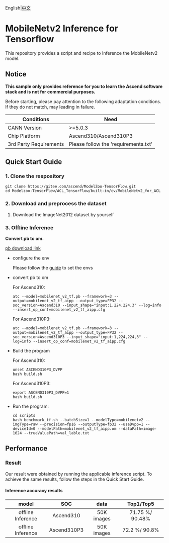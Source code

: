 English|[中文](README.md)

# MobileNetv2 Inference for Tensorflow 

This repository provides a script and recipe to Inference the MobileNetv2 model.

## Notice
**This sample only provides reference for you to learn the Ascend software stack and is not for commercial purposes.**

Before starting, please pay attention to the following adaptation conditions. If they do not match, may leading in failure.

| Conditions | Need |
| --- | --- |
| CANN Version | >=5.0.3 |
| Chip Platform| Ascend310/Ascend310P3 |
| 3rd Party Requirements| Please follow the 'requirements.txt' |

## Quick Start Guide

### 1. Clone the respository

```shell
git clone https://gitee.com/ascend/ModelZoo-TensorFlow.git
cd Modelzoo-TensorFlow/ACL_TensorFlow/built-in/cv/MobileNetv2_for_ACL
```

### 2. Download and preprocess the dataset

1. Download the ImageNet2012 dataset by yourself


### 3. Offline Inference

**Convert pb to om.**

  [pb download link](https://obs-9be7.obs.cn-east-2.myhuaweicloud.com/003_Atc_Models/modelzoo/Official/cv/MobileNetv2_for_ACL.zip)

- configure the env

  Please follow the [guide](https://gitee.com/ascend/ModelZoo-TensorFlow/wikis/02.%E7%A6%BB%E7%BA%BF%E6%8E%A8%E7%90%86%E6%A1%88%E4%BE%8B/Ascend%E5%B9%B3%E5%8F%B0%E6%8E%A8%E7%90%86%E7%8E%AF%E5%A2%83%E5%8F%98%E9%87%8F%E8%AE%BE%E7%BD%AE?sort_id=6458719) to set the envs

- convert pb to om

  For Ascend310:
  ```
  atc --model=mobilenet_v2_tf.pb --framework=3 --output=mobilenet_v2_tf_aipp --output_type=FP32 --soc_version=Ascend310 --input_shape="input:1,224,224,3" --log=info --insert_op_conf=mobilenet_v2_tf_aipp.cfg
  ```
  For Ascend310P3:
  ```
  atc --model=mobilenet_v2_tf.pb --framework=3 --output=mobilenet_v2_tf_aipp --output_type=FP32 --soc_version=Ascend310P3 --input_shape="input:1,224,224,3" --log=info --insert_op_conf=mobilenet_v2_tf_aipp.cfg
  ```

- Build the program

  For Ascend310:
  ```
  unset ASCEND310P3_DVPP
  bash build.sh
  ```
  For Ascend310P3:
  ```
  export ASCEND310P3_DVPP=1
  bash build.sh
  ```

- Run the program:

  ```
  cd scripts
  bash benchmark_tf.sh --batchSize=1 --modelType=mobilenetv2 --imgType=raw --precision=fp16 --outputType=fp32 --useDvpp=1 --deviceId=0 --modelPath=mobilenet_v2_tf_aipp.om --dataPath=image-1024 --trueValuePath=val_lable.txt
  ```



## Performance

### Result

Our result were obtained by running the applicable inference script. To achieve the same results, follow the steps in the Quick Start Guide.

#### Inference accuracy results

|       model     |  SOC  | **data**  |    Top1/Top5    |
| :---------------:|:-------:|:-------: | :-------------: |
| offline Inference| Ascend310     | 50K images | 71.75 %/ 90.48% |
| offline Inference| Ascend310P3     | 50K images | 72.2 %/ 90.8% |

